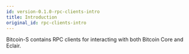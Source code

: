 ```yaml
---
id: version-0.1.0-rpc-clients-intro
title: Introduction
original_id: rpc-clients-intro
---
```


Bitcoin-S contains RPC clients for interacting with both Bitcoin Core and Eclair.
